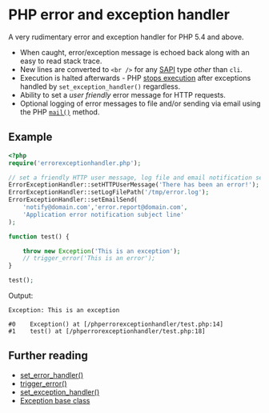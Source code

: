 # PHP error and exception handler
A very rudimentary error and exception handler for PHP 5.4 and above.

- When caught, error/exception message is echoed back along with an easy to read stack trace.
- New lines are converted to `<br />` for any [SAPI](http://www.php.net/php_sapi_name) type *other* than `cli`.
- Execution is halted afterwards - PHP [stops execution](http://www.php.net/manual/en/function.set-exception-handler.php) after exceptions handled by `set_exception_handler()` regardless.
- Ability to set a *user friendly* error message for HTTP requests.
- Optional logging of error messages to file and/or sending via email using the PHP [`mail()`](http://www.php.net/manual/en/function.mail.php) method.

## Example
```php
<?php
require('errorexceptionhandler.php');

// set a friendly HTTP user message, log file and email notification settings (all optional)
ErrorExceptionHandler::setHTTPUserMessage('There has been an error!');
ErrorExceptionHandler::setLogFilePath('/tmp/error.log');
ErrorExceptionHandler::setEmailSend(
	'notify@domain.com','error.report@domain.com',
	'Application error notification subject line'
);

function test() {

	throw new Exception('This is an exception');
	// trigger_error('This is an error');
}

test();
```

Output:

	Exception: This is an exception

	#0    Exception() at [/phperrorexceptionhandler/test.php:14]
	#1    test() at [/phperrorexceptionhandler/test.php:18]

## Further reading
- [set_error_handler()](http://www.php.net/manual/en/function.set-error-handler.php)
- [trigger_error()](http://www.php.net/trigger_error)
- [set_exception_handler()](http://www.php.net/manual/en/function.set-exception-handler.php)
- [Exception base class](http://www.php.net/manual/en/class.exception.php)

